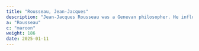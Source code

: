 ```yaml
---
title: "Rousseau, Jean-Jacques"
description: "Jean-Jacques Rousseau was a Genevan philosopher. He influenced the Enlightenment throughout Europe and the French Revolution and the development of modern political, economic, and educational thought."
a: "Rousseau"
c: "maroon"
weight: 186
date: 2025-01-11
---
```

